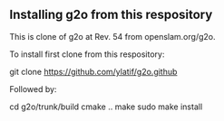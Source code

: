 Installing g2o from this respository
------------------------------------

This is clone of g2o at Rev. 54 from openslam.org/g2o.

To install first clone from this respository:

git clone https://github.com/ylatif/g2o.github

Followed by: 

cd g2o/trunk/build
cmake ..
make
sudo make install 

